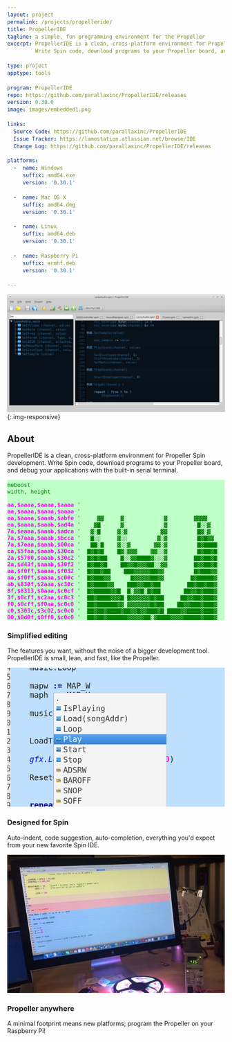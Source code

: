 ```yaml
---
layout: project
permalink: /projects/propelleride/
title: PropellerIDE
tagline: a simple, fun programming environment for the Propeller
excerpt: PropellerIDE is a clean, cross-platform environment for Propeller Spin development.
         Write Spin code, download programs to your Propeller board, and debug your applications with the built-in serial terminal.

type: project
apptype: tools

program: PropellerIDE
repo: https://github.com/parallaxinc/PropellerIDE/releases
version: 0.30.0
image: images/embedded1.png

links:
  Source Code: https://github.com/parallaxinc/PropellerIDE
  Issue Tracker: https://lamestation.atlassian.net/browse/IDE
  Change Log: https://github.com/parallaxinc/PropellerIDE/releases

platforms:
  -  name: Windows
     suffix: amd64.exe
     version: '0.30.1'

  -  name: Mac OS X
     suffix: amd64.dmg
     version: '0.30.1'

  -  name: Linux
     suffix: amd64.deb
     version: '0.30.1'

  -  name: Raspberry Pi
     suffix: armhf.deb
     version: '0.30.1'

---
```


![](images/embedded1.png){:.img-responsive}

<div class="row">
  <div class="portfolio-item col-sm-8 col-md-8">
    <h2>About</h2>
    <p class="lead">PropellerIDE is a clean, cross-platform environment for Propeller Spin development. Write Spin code, download programs to your Propeller board, and debug your applications with the built-in serial terminal.</p>
  </div>
  <div class="portfolio-item col-sm-4 col-md-4">
  </div>
</div>

<div class="row">
  <div class="portfolio-item col-sm-4 col-md-4"> <img class="img-responsive" src="images/asm.png">
    <h3>Simplified editing</h3>
    <p>The features you want, without the noise of a bigger development tool. PropellerIDE is small, lean, and fast, like the Propeller.</p>
  </div>
  <div class="portfolio-item col-sm-4 col-md-4"> <img class="img-responsive" src="images/completion.png">
    <h3>Designed for Spin</h3>
    <p>Auto-indent, code suggestion, auto-completion, everything you'd expect from your new favorite Spin IDE.</p>
  </div>
  <div class="portfolio-item col-sm-4 col-md-4"> <img class="img-responsive" src="images/kenscomp.jpg">
    <h3>Propeller anywhere</h3>
    <p>A minimal footprint means new platforms; program the Propeller on your Raspberry Pi!</p>
  </div>
</div>
